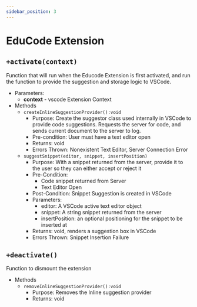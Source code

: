```yaml
---
sidebar_position: 3
---
```


# EduCode Extension 

## `+activate(context)`
  Function that will run when the Educode Extension is first activated, and run the function to provide the suggestion and storage logic to VSCode.
  - Parameters:
    - **context** - vscode Extension Context
  - Methods
    - `createInlineSuggestionProvider():void`
        - Purpose: Create the suggestor class used internally in VSCode to provide code suggestions. Requests the server for code, and sends current document to the server to log.
        - Pre-condition: User must have a text editor open
        - Returns: void
        - Errors Thrown: Nonexistent Text Editor, Server Connection Error
    - `suggestSnippet(editor, snippet, insertPosition)`
        - Purpose: With a snippet returned from the server, provide it to the user so they can either accept or reject it
        - Pre-Condition: 
            - Code snippet returned from Server
            - Text Editor Open
        - Post-Condition: Snippet Suggestion is created in VSCode
        - Parameters:
            - editor: A VSCode active text editor object
            - snippet: A string snippet returned from the server
            - insertPosition: an optional positioning for the snippet to be inserted at
        - Returns: void, renders a suggestion box in VSCode
        - Errors Thrown: Snippet Insertion Failure 
## `+deactivate()`
  Function to dismount the extension
  - Methods
    - `removeInlineSuggestionProvider():void`
      - Purpose: Removes the Inline suggestion provider
      - Returns: void

<!-- ## `public void saveCode(String userId, String sessionId, String codeContent)`

- Parameters:
  **studentNameuserName** - Identifier for the user.
  **sessionId** - Coding session id.
  **codeContent** - The latest code from the user. 
  
## `public String retrieveCode(String sessionId)`

- Parameters:
  **sessionId** - Identifier of the coding session.

**Returns Code Content**

## `public void storeSuggestion(String sessionId, String suggestedCode)`

- Parameters:
  **sessionId** - Identifier of the coding session.
  **suggestedCode** - The Code suggestion from OpenAI.

  ## `public List<String> getSuggestions(String sessionId)`

- Parameters:
  **sessionId** - Identifier of the coding session.

  **Returns String containing code suggestion**

  
  ## `public String requestSuggestion(String sessionId)`

- Parameters:
  **sessionId** - Identifier of the coding session.

  **Returns String containing the AI-generated suggestion**
  

  ## `public void updateTimeStamp(String sessionId, Date timeStamp)`

- Parameters:
  **sessionId** - Identifier of the coding session.
  **timestamp** - New timestamp.
 -->
